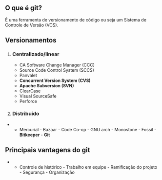 ## O que é git?

É uma ferramenta de versionamento de código ou seja um Sistema de Controle de Versão (VCS).

## Versionamentos

1.  ### Centralizado/linear
    
    - CA Software Change Manager (CCC)
    - Source Code Control System (SCCS)
    - Panvalet
    - **Concurrent Version System (CVS)**
    - **Apache Subversion (SVN)**
    - ClearCase
    - Visual SourceSafe
    - Perforce
2.  ### Distribuido
    

- - Mercurial
        - Bazaar
        - Code Co-op
        - GNU arch
        - Monostone
        - Fossil
        - **Bitkeeper**
        - **Git**

## Principais vantagens do git

- - Controle de histórico
        - Trabalho em equipe
        - Ramificação do projeto
        - Segurança
        - Organização